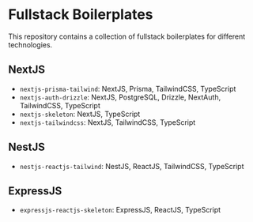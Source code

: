 # Fullstack Boilerplates

This repository contains a collection of fullstack boilerplates for different technologies.

## NextJS

- `nextjs-prisma-tailwind`: NextJS, Prisma, TailwindCSS, TypeScript
- `nextjs-auth-drizzle`: NextJS, PostgreSQL, Drizzle, NextAuth, TailwindCSS, TypeScript
- `nextjs-skeleton`: NextJS, TypeScript
- `nextjs-tailwindcss`: NextJS, TailwindCSS, TypeScript

## NestJS

- `nestjs-reactjs-tailwind`: NestJS, ReactJS, TailwindCSS, TypeScript

## ExpressJS

- `expressjs-reactjs-skeleton`: ExpressJS, ReactJS, TypeScript